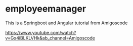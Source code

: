 # employeemanager
This is a Springboot and Angular tutorial from Amigoscode

https://www.youtube.com/watch?v=Gx4iBLKLVHk&ab_channel=Amigoscode
